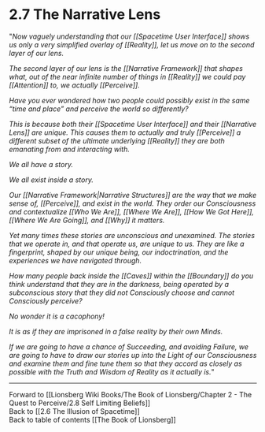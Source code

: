 # 2.7 The Narrative Lens

"*Now vaguely understanding that our [[Spacetime User Interface]] shows us only a very simplified overlay of [[Reality]], let us move on to the second layer of our lens.* 

*The second layer of our lens is the [[Narrative Framework]] that shapes what, out of the near infinite number of things in [[Reality]] we could pay [[Attention]] to, we actually [[Perceive]].* 

*Have you ever wondered how two people could possibly exist in the same “time and place” and perceive the world so differently?* 

*This is because both their [[Spacetime User Interface]] and their [[Narrative Lens]] are unique. This causes them to actually and truly [[Perceive]] a different subset of the ultimate underlying [[Reality]] they are both emanating from and interacting with.* 

*We all have a story.* 

*We all exist inside a story.* 

*Our [[Narrative Framework|Narrative Structures]] are the way that we make sense of, [[Perceive]], and exist in the world. They order our Consciousness and contextualize [[Who We Are]], [[Where We Are]], [[How We Got Here]], [[Where We Are Going]], and [[Why]] it matters.* 

*Yet many times these stories are unconscious and unexamined. The stories that we operate in, and that operate us, are unique to us. They are like a fingerprint, shaped by our unique being, our indoctrination, and the experiences we have navigated through.* 

*How many people back inside the [[Caves]] within the [[Boundary]] do you think understand that they are in the darkness, being operated by a subconscious story that they did not Consciously choose and cannot Consciously perceive?* 

*No wonder it is a cacophony!* 

*It is as if they are imprisoned in a false reality by their own Minds.*

*If we are going to have a chance of Succeeding, and avoiding Failure, we are going to have to draw our stories up into the Light of our Consciousness and examine them and fine tune them so that they accord as closely as possible with the Truth and Wisdom of Reality as it actually is.*"  

___

Forward to [[Lionsberg Wiki Books/The Book of Lionsberg/Chapter 2 - The Quest to Perceive/2.8 Self Limiting Beliefs]]    
Back to [[2.6 The Illusion of Spacetime]]  
Back to table of contents [[The Book of Lionsberg]]  